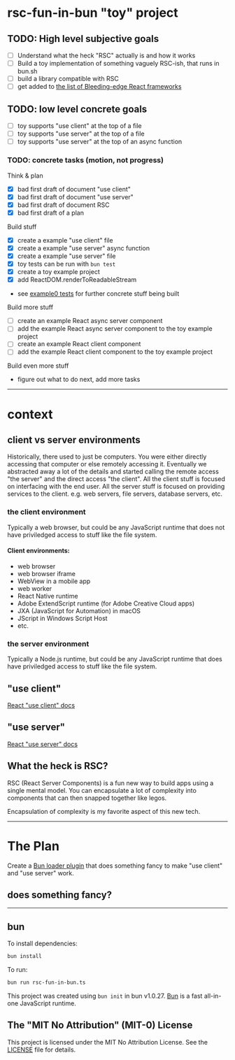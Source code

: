 # rsc-fun-in-bun "toy" project

## TODO: High level subjective goals

- [ ] Understand what the heck "RSC" actually is and how it works
- [ ] Build a toy implementation of something vaguely RSC-ish, that runs in bun.sh
- [ ] build a library compatible with RSC
- [ ] get added to [the list of Bleeding-edge React frameworks](https://react.dev/learn/start-a-new-react-project#bleeding-edge-react-frameworks)

## TODO: low level concrete goals

- [ ] toy supports "use client" at the top of a file
- [ ] toy supports "use server" at the top of a file
- [ ] toy supports "use server" at the top of an async function

### TODO: concrete tasks (motion, not progress)

Think & plan

- [x] bad first draft of document "use client"
- [x] bad first draft of document "use server"
- [x] bad first draft of document RSC
- [x] bad first draft of a plan

Build stuff

- [x] create a example "use client" file
- [x] create a example "use server" async function
- [x] create a example "use server" file
- [x] toy tests can be run with `bun test`
- [x] create a toy example project
- [x] add ReactDOM.renderToReadableStream
- see [example0 tests](examples/example0.test.ts) for further concrete stuff being built

Build more stuff

- [ ] create an example React async server component
- [ ] add the example React async server component to the toy example project
- [ ] create an example React client component
- [ ] add the example React client component to the toy example project

Build even more stuff

- figure out what to do next, add more tasks

---

# context

## client vs server environments

Historically, there used to just be computers. You were either directly accessing that computer or else remotely accessing it. Eventually we abstracted away a lot of the details and started calling the remote access "the server" and the direct access "the client". All the client stuff is focused on interfacing with the end user. All the server stuff is focused on providing services to the client. e.g. web servers, file servers, database servers, etc.

### the client environment

Typically a web browser, but could be any JavaScript runtime that does not have priviledged access to stuff like the file system.

#### Client environments:

- web browser
- web browser iframe
- WebView in a mobile app
- web worker
- React Native runtime
- Adobe ExtendScript runtime (for Adobe Creative Cloud apps)
- JXA (JavaScript for Automation) in macOS
- JScript in Windows Script Host
- etc.

### the server environment

Typically a Node.js runtime, but could be any JavaScript runtime that does have priviledged access to stuff like the file system.

## "use client"

[React "use client" docs](https://react.dev/reference/react/use-client)

## "use server"

[React "use server" docs](https://react.dev/reference/react/use-server)

## What the heck is RSC?

RSC (React Server Components) is a fun new way to build apps using a single mental model. You can encapsulate a lot of complexity into components that can then snapped together like legos.

Encapsulation of complexity is my favorite aspect of this new tech.

---

# The Plan

Create a [Bun loader plugin](https://bun.sh/docs/runtime/plugins#loaders) that does something fancy to make "use client" and "use server" work.

## does something fancy?

---

## bun

To install dependencies:

```bash
bun install
```

To run:

```bash
bun run rsc-fun-in-bun.ts
```

This project was created using `bun init` in bun v1.0.27. [Bun](https://bun.sh) is a fast all-in-one JavaScript runtime.

## The "MIT No Attribution" (MIT-0) License

This project is licensed under the MIT No Attribution License. See the [LICENSE](LICENSE) file for details.
